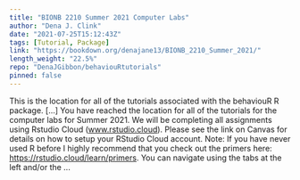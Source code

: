 ```yaml
---
title: "BIONB 2210 Summer 2021 Computer Labs"
author: "Dena J. Clink"
date: "2021-07-25T15:12:43Z"
tags: [Tutorial, Package]
link: "https://bookdown.org/denajane13/BIONB_2210_Summer_2021/"
length_weight: "22.5%"
repo: "DenaJGibbon/behaviouRtutorials"
pinned: false
---
```


This is the location for all of the tutorials associated with the behaviouR R package. [...] You have reached the location for all of the tutorials for the computer labs for Summer 2021. We will be completing all assignments using Rstudio Cloud (www.rstudio.cloud). Please see the link on Canvas for details on how to setup your RStudio Cloud account. Note: If you have never used R before I highly recommend that you check out the primers here: https://rstudio.cloud/learn/primers. You can navigate using the tabs at the left and/or the ...

